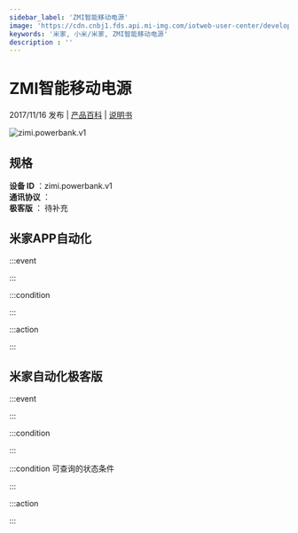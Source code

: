 ```yaml
---
sidebar_label: 'ZMI智能移动电源'
image: 'https://cdn.cnbj1.fds.api.mi-img.com/iotweb-user-center/developer_16790475104279aVA4FBV.png?GalaxyAccessKeyId=AKVGLQWBOVIRQ3XLEW&Expires=9223372036854775807&Signature=8todKmxfBSmhzPmh0YJZ/A7Ojnc='
keywords: '米家, 小米/米家, ZMI智能移动电源'
description : ''
---
```

# ZMI智能移动电源

2017/11/16 发布 | [产品百科](https://home.mi.com/webapp/content/baike/product/index.html?model=zimi.powerbank.v1/) | [说明书](https://home.mi.com/views/introduction.html?model=zimi.powerbank.v1&region=cn)

![zimi.powerbank.v1](https://cdn.cnbj1.fds.api.mi-img.com/iotweb-user-center/developer_16790475104279aVA4FBV.png?GalaxyAccessKeyId=AKVGLQWBOVIRQ3XLEW&Expires=9223372036854775807&Signature=8todKmxfBSmhzPmh0YJZ/A7Ojnc=)

## 规格  
> 
**设备 ID** ：zimi.powerbank.v1  
**通讯协议** ：  
**极客版**  ： 待补充 


## 米家APP自动化  

:::event  

:::

:::condition  

:::

:::action   

:::

## 米家自动化极客版  

:::event  

:::

:::condition  

:::

:::condition 可查询的状态条件  

:::

:::action  

:::

        
